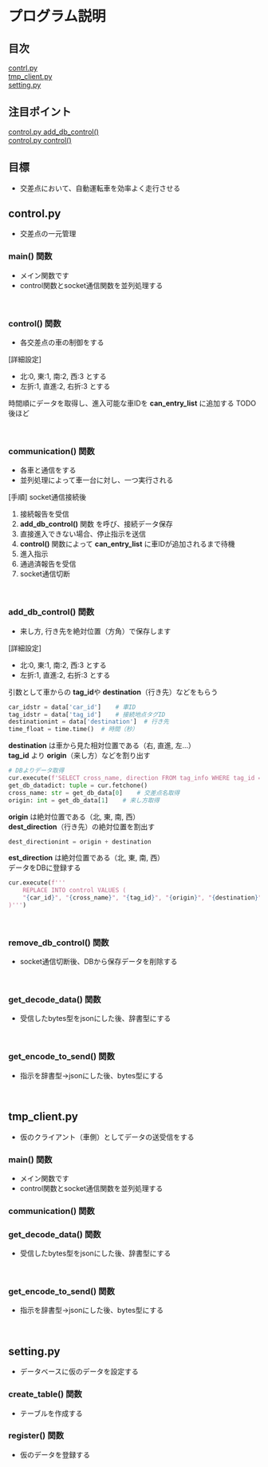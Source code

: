 # プログラム説明

## 目次
[contrl.py](#controlpy)  
[tmp_client.py](#tmp_clientpy)  
[setting.py](#settingpy)  

## 注目ポイント
[control.py add_db_control()](#adddbcontrol-関数)  
[control.py control()](#control-関数)  

## 目標
* 交差点において、自動運転車を効率よく走行させる


## **control.py**
* 交差点の一元管理

### **main()** 関数
* メイン関数です
* control関数とsocket通信関数を並列処理する

<br>

### **control()** 関数
* 各交差点の車の制御をする

[詳細設定]  
* 北:0, 東:1, 南:2, 西:3 とする
* 左折:1, 直進:2, 右折:3 とする

時間順にデータを取得し、進入可能な車IDを **can_entry_list** に追加する
TODO後ほど

<br>

### **communication()** 関数
* 各車と通信をする
* 並列処理によって車一台に対し、一つ実行される

[手順] socket通信接続後
1. 接続報告を受信
2. **add_db_control()** 関数 を呼び、接続データ保存
3. 直接進入できない場合、停止指示を送信
4. **control()** 関数によって **can_entry_list** に車IDが追加されるまで待機
5. 進入指示
6. 通過済報告を受信
7. socket通信切断

<br>

### **add_db_control()** 関数
* 来し方, 行き先を絶対位置（方角）で保存します

[詳細設定]  
* 北:0, 東:1, 南:2, 西:3 とする
* 左折:1, 直進:2, 右折:3 とする

引数として車からの **tag_id**や **destination**（行き先）などをもらう  
```python
car_idstr = data['car_id']    # 車ID
tag_idstr = data['tag_id']    # 接続地点タグID
destinationint = data['destination']  # 行き先
time_float = time.time()  # 時間（秒）
```

**destination** は車から見た相対位置である（右, 直進, 左...）  
**tag_id** より **origin**（来し方）などを割り出す  
```python
# DBよりデータ取得
cur.execute(f'SELECT cross_name, direction FROM tag_info WHERE tag_id = "{tag_id}"')
get_db_datadict: tuple = cur.fetchone()
cross_name: str = get_db_data[0]    # 交差点名取得
origin: int = get_db_data[1]    # 来し方取得
```
**origin** は絶対位置である（北, 東, 南, 西）  
**dest_direction**（行き先）の絶対位置を割出す
```python
dest_directionint = origin + destination
```
**est_direction** は絶対位置である（北, 東, 南, 西）  
データをDBに登録する
```python
cur.execute(f'''
    REPLACE INTO control VALUES (
    "{car_id}", "{cross_name}", "{tag_id}", "{origin}", "{destination}", "{status}", {time_}
)''')
```

<br>

### **remove_db_control()** 関数
* socket通信切断後、DBから保存データを削除する

<br>

### **get_decode_data()** 関数
* 受信したbytes型をjsonにした後、辞書型にする

<br>

### **get_encode_to_send()** 関数
* 指示を辞書型->jsonにした後、bytes型にする

<br>

## **tmp_client.py**
* 仮のクライアント（車側）としてデータの送受信をする

### **main()** 関数
* メイン関数です
* control関数とsocket通信関数を並列処理する

### **communication()** 関数

### **get_decode_data()** 関数
* 受信したbytes型をjsonにした後、辞書型にする

<br>

### **get_encode_to_send()** 関数
* 指示を辞書型->jsonにした後、bytes型にする

<br>

## **setting.py**
* データベースに仮のデータを設定する

### **create_table()** 関数
* テーブルを作成する

### **register()** 関数
* 仮のデータを登録する
